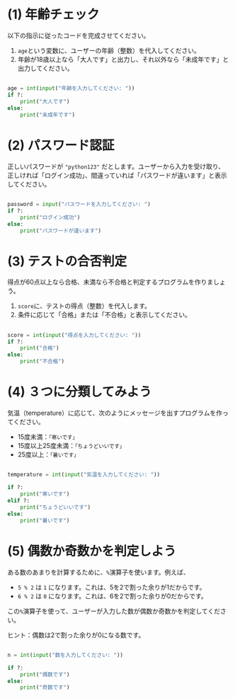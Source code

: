 # (1) 年齢チェック

以下の指示に従ったコードを完成させてください。

1. `age`という変数に、ユーザーの年齢（整数）を代入してください。
2. 年齢が18歳以上なら「大人です」と出力し、それ以外なら「未成年です」と出力してください。

##

```python
age = int(input("年齢を入力してください: "))
if ?:
    print("大人です")
else:
    print("未成年です")
```

# (2) パスワード認証

正しいパスワードが `"python123"` だとします。ユーザーから入力を受け取り、正しければ「ログイン成功」、間違っていれば「パスワードが違います」と表示してください。

##

```python
password = input("パスワードを入力してください: ")
if ?:
    print("ログイン成功")
else:
    print("パスワードが違います")
```

# (3) テストの合否判定

得点が60点以上なら合格、未満なら不合格と判定するプログラムを作りましょう。

1. `score`に、テストの得点（整数）を代入します。
2. 条件に応じて「合格」または「不合格」と表示してください。

##

```python
score = int(input("得点を入力してください: "))
if ?:
    print("合格")
else:
    print("不合格")
```

# (4) ３つに分類してみよう

気温（temperature）に応じて、次のようにメッセージを出すプログラムを作ってください。

- 15度未満：`「寒いです」`
- 15度以上25度未満：`「ちょうどいいです」`
- 25度以上：`「暑いです」`

##

```python
temperature = int(input("気温を入力してください: "))

if ?:
    print("寒いです")
elif ?:
    print("ちょうどいいです")
else:
    print("暑いです")
```

# (5) 偶数か奇数かを判定しよう

ある数のあまりを計算するために、`%`演算子を使います。例えば、

- `5 % 2` は `1` になります。これは、5を2で割った余りが1だからです。
- `6 % 2` は `0` になります。これは、6を2で割った余りが0だからです。

この`%`演算子を使って、ユーザーが入力した数が偶数か奇数かを判定してください。

ヒント：偶数は2で割った余りが0になる数です。

##

```python
n = int(input("数を入力してください: "))

if ?:
    print("偶数です")
else:
    print("奇数です")
```
